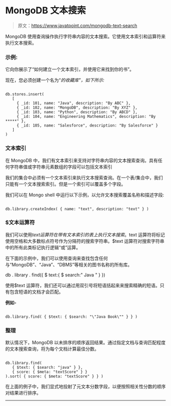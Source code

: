 # MongoDB 文本搜索

> 原文：<https://www.javatpoint.com/mongodb-text-search>

MongoDB 使用查询操作执行字符串内容的文本搜索。它使用文本索引和运算符来执行文本搜索。

### 示例:

它向你展示了“如何建立一个文本索引，并使用它来找到你的书”。

现在，您必须创建一个名为“*的收藏库”，如下所示:*

```

db.stores.insert(
   [
     { _id: 101, name: "Java", description: "By ABC" },
     { _id: 102, name: "MongoDB", description: "By XYZ" },
     { _id: 103, name: "Python", description: "By ABCD" },
     { _id: 104, name: "Engineering Mathematics", description: "By *****" },
     { _id: 105, name: "Salesforce", description: "By Salesforce" }
   ]
)

```

### 文本索引

在 MongoDB 中，我们有文本索引来支持对字符串内容的文本搜索查询。具有任何字符串值或字符串元素数组的字段可以包括文本索引

我们的集合中必须有一个文本索引来执行文本搜索查询。在一个表/集合中，我们只能有一个文本搜索索引。但是一个索引可以覆盖多个字段。

我们可以在 Mongo shell 中运行以下示例，以允许文本搜索覆盖名称和描述字段:

```

db.library.createIndex( { name: "text", description: "text" } )

```

### $文本运算符

我们可以使用$text 运算符在带有文本索引的表上执行文本搜索。$text 运算符将标记使用空格和大多数标点符号作为分隔符的搜索字符串。$text 运算符对搜索字符串中的所有此类标记执行逻辑“或”运算。

在下面的示例中，我们可以使用查询来查找包含任何与“MongoDB”、“Java”、“DBMS”等相关的图书名称的所有库。

db . library . find({ $ text:{ $ search:" Java " } })

使用$text 运算符，我们还可以通过用双引号将短语括起来来搜索精确的短语。只有包含短语的文档才会匹配。

**例如-**

```

db.library.find( { $text: { $search: "\"Java Book\"" } } )

```

### 整理

默认情况下，MongoDB 以未排序的顺序返回结果。通过指定文档与查询匹配程度的文本搜索查询，将为每个文档计算最佳分数。

```

db.library.find(
   { $text: { $search: "java" } },
   { score: { $meta: "textScore" } }
).sort( { score: { $meta: "textScore" } } )

```

在上面的例子中，我们显式地投射了元文本分数字段，以便按照相关性分数的顺序对结果进行排序。

* * **